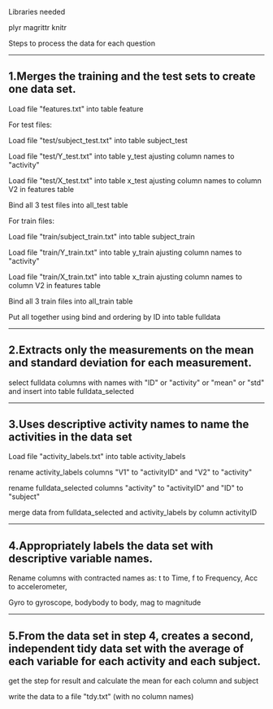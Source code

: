 Libraries needed

plyr
magrittr
knitr

Steps to process the data for each question

---------------------------------------------------------------
1.Merges the training and the test sets to create one data set.
---------------------------------------------------------------

Load file "features.txt" into table feature 

For test files:

Load file "test/subject_test.txt" into table subject_test

Load file "test/Y_test.txt" into table y_test ajusting column names to "activity"

Load file "test/X_test.txt" into table x_test ajusting column names to column V2 in features table

Bind all 3 test files into all_test table

For train files:

Load file "train/subject_train.txt" into table subject_train

Load file "train/Y_train.txt" into table y_train ajusting column names to "activity"

Load file "train/X_train.txt" into table x_train ajusting column names to column V2 in features table

Bind all 3 train files into all_train table

Put all together using bind and ordering by ID into table fulldata

---------------------------------------------------------------
 2.Extracts only the measurements on the mean and standard deviation for each measurement. 
---------------------------------------------------------------

select fulldata columns with names with "ID" or "activity" or "mean" or "std" and insert into table fulldata_selected

---------------------------------------------------------------
 3.Uses descriptive activity names to name the activities in the data set
---------------------------------------------------------------

Load file "activity_labels.txt" into table activity_labels

rename activity_labels columns "V1" to "activityID" and "V2" to "activity"

rename fulldata_selected columns "activity" to "activityID" and "ID" to "subject"

merge data from fulldata_selected and activity_labels by column activityID

---------------------------------------------------------------
 4.Appropriately labels the data set with descriptive variable names. 
---------------------------------------------------------------

Rename columns with contracted names as: t to Time, f to Frequency, Acc to accelerometer, 

Gyro to gyroscope, bodybody to body, mag to magnitude

---------------------------------------------------------------
 5.From the data set in step 4, creates a second, independent tidy data set with the average of each variable for each activity and each subject.
---------------------------------------------------------------

get the step for result and calculate the mean for each column and subject

write the data to a file "tdy.txt" (with no column names)


